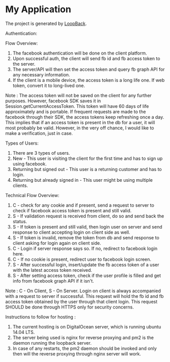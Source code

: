 # My Application

The project is generated by [LoopBack](http://loopback.io).

Authentication:

Flow Overview:
1. The facebook authentication will be done on the client platform.
2. Upon successful auth, the client will send fb id and fb access token to the server.
3. The server/API will then set the access token and query fb graph API for any necessary information.
4. If the client is a mobile device, the access token is a long life one. If web token, convert it to long-lived one.

Note : The access token will not be saved on the client for any further purposes. However, facebook SDK saves it in Session.getCurrentAccessToken. This token will have 60 days of life approximately and is portable. If frequent requests are made to the facebook through their SDK, the access tokens keep refreshing once a day. This implies that if an access token is present in the db for a user, it will most probably be valid. However, in the very off chance, I would like to make a verification, just in case.

Types of Users:
1. There are 3 types of users.
2. New - This user is visiting the client for the first time and has to sign up using facebook.
3. Returning but signed out - This user is a returning customer and has to login.
4. Returning but already signed in - This user might be using multiple clients.

Technical Flow Overview:
1. C - check for any cookie and if present, send a request to server to check if facebook access token is present and still valid.
2. S - If validation request is received from client, do so and send back the status.
3. S - If token is present and still valid, then login user on server and send response to client accepting login on client side as well.
4. S - If token is invalid, remove the token from db and send response to client asking for login again on client side.
5. C - Login if server response says so. If no, redirect to facebook login here.
6. C - If no cookie is present, redirect user to facebook login screen.
7. S - After successful login, insert/update the fb access token of a user with the latest access token received.
8. S - After setting access token, check if the user profile is filled and get info from facebook graph API if it isn't.

Note : C - On Client, S - On Server. Login on client is always accompanied with a request to server if successful. This request will hold the fb id and fb access token obtained by the user through that client login. This request SHOULD be done through HTTPS only for security concerns.



Instructions to follow for hosting :
1. The current hosting is on DigitalOcean server, which is running ubuntu 14.04 LTS.
2. The server being used is nginx for reverse proxying and pm2 is the daemon running the loopback server. 
3. In case of any restarts, the pm2 daemon should be invoked and only then will the reverse proxying through nginx server will work.
